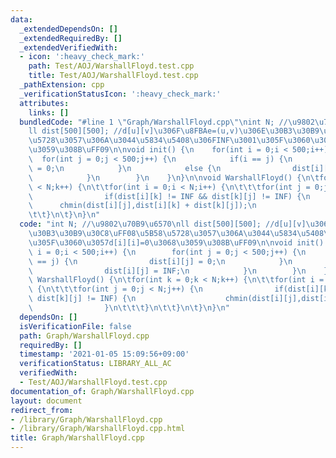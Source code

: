 ```yaml
---
data:
  _extendedDependsOn: []
  _extendedRequiredBy: []
  _extendedVerifiedWith:
  - icon: ':heavy_check_mark:'
    path: Test/AOJ/WarshallFloyd.test.cpp
    title: Test/AOJ/WarshallFloyd.test.cpp
  _pathExtension: cpp
  _verificationStatusIcon: ':heavy_check_mark:'
  attributes:
    links: []
  bundledCode: "#line 1 \"Graph/WarshallFloyd.cpp\"\nint N; //\u9802\u70B9\u6570\n\
    ll dist[500][500]; //d[u][v]\u306F\u8FBAe=(u,v)\u306E\u30B3\u30B9\u30C8\uFF08\u5B58\
    \u5728\u3057\u306A\u3044\u5834\u5408\u306FINF\u3001\u305F\u3060\u3057d[i][i]=0\u3068\
    \u3059\u308B\uFF09\n\nvoid init() {\n    for(int i = 0;i < 500;i++) {\n      \
    \  for(int j = 0;j < 500;j++) {\n            if(i == j) {\n                dist[i][j]\
    \ = 0;\n            }\n            else {\n                dist[i][j] = INF;\n\
    \            }\n        }\n    }\n}\n\nvoid WarshallFloyd() {\n\tfor(int k = 0;k\
    \ < N;k++) {\n\t\tfor(int i = 0;i < N;i++) {\n\t\t\tfor(int j = 0;j < N;j++) {\n\
    \                if(dist[i][k] != INF && dist[k][j] != INF) {\n              \
    \      chmin(dist[i][j],dist[i][k] + dist[k][j]);\n                }\n\t\t\t}\n\
    \t\t}\n\t}\n}\n"
  code: "int N; //\u9802\u70B9\u6570\nll dist[500][500]; //d[u][v]\u306F\u8FBAe=(u,v)\u306E\
    \u30B3\u30B9\u30C8\uFF08\u5B58\u5728\u3057\u306A\u3044\u5834\u5408\u306FINF\u3001\
    \u305F\u3060\u3057d[i][i]=0\u3068\u3059\u308B\uFF09\n\nvoid init() {\n    for(int\
    \ i = 0;i < 500;i++) {\n        for(int j = 0;j < 500;j++) {\n            if(i\
    \ == j) {\n                dist[i][j] = 0;\n            }\n            else {\n\
    \                dist[i][j] = INF;\n            }\n        }\n    }\n}\n\nvoid\
    \ WarshallFloyd() {\n\tfor(int k = 0;k < N;k++) {\n\t\tfor(int i = 0;i < N;i++)\
    \ {\n\t\t\tfor(int j = 0;j < N;j++) {\n                if(dist[i][k] != INF &&\
    \ dist[k][j] != INF) {\n                    chmin(dist[i][j],dist[i][k] + dist[k][j]);\n\
    \                }\n\t\t\t}\n\t\t}\n\t}\n}\n"
  dependsOn: []
  isVerificationFile: false
  path: Graph/WarshallFloyd.cpp
  requiredBy: []
  timestamp: '2021-01-05 15:09:56+09:00'
  verificationStatus: LIBRARY_ALL_AC
  verifiedWith:
  - Test/AOJ/WarshallFloyd.test.cpp
documentation_of: Graph/WarshallFloyd.cpp
layout: document
redirect_from:
- /library/Graph/WarshallFloyd.cpp
- /library/Graph/WarshallFloyd.cpp.html
title: Graph/WarshallFloyd.cpp
---
```

